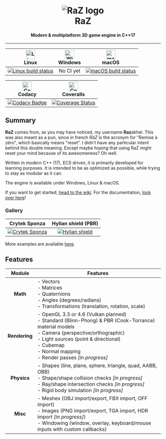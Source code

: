 <h1 align="center">
    <img alt="RaZ logo" src="https://i.imgur.com/rwGGcpr.png" />
    <br/>
    RaZ
</h1>

<h4 align="center">Modern &amp; multiplatform 3D game engine in C++17</h4>

---

| <img alt="Linux build" src="https://www.screenconnect.com/Images/LogoLinux.png" align="center" height="30" width="30" /><br />Linux                    | <img alt="Windows build" src="https://upload.wikimedia.org/wikipedia/commons/thumb/7/76/Windows_logo_-_2012_%28dark_blue%2C_lines_thinner%29.svg/414px-Windows_logo_-_2012_%28dark_blue%2C_lines_thinner%29.svg.png" align="center" height="30" width="30" /><br />Windows | <img alt="macOS build" src="https://upload.wikimedia.org/wikipedia/commons/thumb/f/fa/Apple_logo_black.svg/245px-Apple_logo_black.svg.png" align="center" height="30" width="30" /><br />macOS |
| :----------------------------------------------------------------------------------------------------------------------------------------------------: | :------------------------------------------------------------------------------------------------------------------------------------------------------------------------------------------------------------------------------------------------------------------------: | :--------------------------------------------------------------------------------------------------------------------------------------------------------------------------------------------: |
| [![Linux build status](http://badges.herokuapp.com/travis/razakhel/raz?branch=master&label=build&env=BADGE=linux)](https://travis-ci.com/Razakhel/RaZ) | No CI yet                                                                                                                                                                                                                                                                  | [![macOS build status](http://badges.herokuapp.com/travis/razakhel/raz?branch=master&label=build&env=BADGE=osx)](https://travis-ci.com/Razakhel/RaZ)                                           |

| <img alt="Codacy" src="https://seeklogo.com/images/C/codacy-logo-1A40ABD314-seeklogo.com.png" align="center" height="30" width="30" /><br />Codacy | <img alt="Coveralls" src="https://avatars3.githubusercontent.com/ml/318?s=140&v=4" align="center" height="30" width="30" /><br />Coveralls |
| :------------------------------------------------------------------------------------------------------------------------------------------------: | :----------------------------------------------------------------------------------------------------------------------------------------: |
| [![Codacy Badge](https://api.codacy.com/project/badge/Grade/2c8f744cfabc41ada9bd73f72ddd080f)](https://www.codacy.com/app/Razakhel/RaZ)            | [![Coverage Status](https://coveralls.io/repos/github/Razakhel/RaZ/badge.svg)](https://coveralls.io/github/Razakhel/RaZ)                   |

## Summary

**RaZ** comes from, as you may have noticed, my username **Raz**akhel. This was also meant as a pun, since in french _RàZ_ is the acronym for "Remise à zéro", which basically means "reset". I didn't have any particular intent behind this double meaning. Except maybe hoping that using RaZ might reset your mind because of its awesomeness? Oh well.

Written in modern C++ (17), ECS driven, it is primarily developed for learning purposes. It is intended to be as optimized as possible, while trying to stay as modular as it can.

The engine is available under Windows, Linux & macOS.

If you want to get started, [head to the wiki](https://github.com/Razakhel/RaZ/wiki). For the documentation, [look over here](http://razakhel.github.io/RaZ/doc/)!

### Gallery

| Crytek Sponza                                                                        | Hylian shield (PBR)                                                                  |
| :----------------------------------------------------------------------------------: | :----------------------------------------------------------------------------------: |
| [![Crytek Sponza](https://i.imgur.com/Tr1nnjV.jpg)](https://i.imgur.com/Tr1nnjV.jpg) | [![Hylian shield](https://i.imgur.com/UZ90KKJ.jpg)](https://i.imgur.com/UZ90KKJ.jpg) |

More examples are available [here](https://github.com/Razakhel/RaZ/wiki/Examples).

## Features

| Module        | Features                                                                                                                                                                                                                                                         |
| :-----------: | ---------------------------------------------------------------------------------------------------------------------------------------------------------------------------------------------------------------------------------------------------------------- |
| **Math**      | - Vectors<br/>- Matrices<br/>- Quaternions<br/>- Angles (degrees/radians)<br/>- Transformations (translation, rotation, scale)                                                                                                                                   |
| **Rendering** | - OpenGL 3.3 or 4.6 (Vulkan planned)<br/>- Standard (Blinn-Phong) & PBR (Cook-Torrance) material models<br/>- Camera (perspective/orthographic)<br/>- Light sources (point & directional)<br/>- Cubemap<br/>- Normal mapping<br/>- Render passes _[in progress]_ |
| **Physics**   | - Shapes (line, plane, sphere, triangle, quad, AABB, OBB)<br/>- Shape/shape collision checks _[in progress]_<br/>- Ray/shape intersection checks _[in progress]_<br/>- Rigid body simulation _[in progress]_                                                     |
| **Misc**      | - Meshes (OBJ import/export, FBX import, OFF import)<br/>- Images (PNG import/export, TGA import, HDR import _[in progress]_)<br/>- Windowing (window, overlay, keyboard/mouse inputs with custom callbacks)                                                     |
